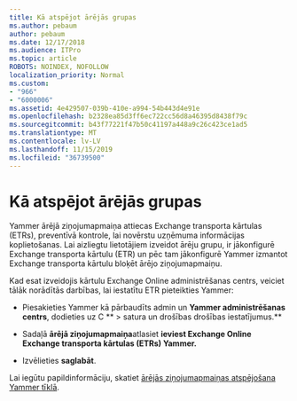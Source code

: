 ```yaml
---
title: Kā atspējot ārējās grupas
ms.author: pebaum
author: pebaum
ms.date: 12/17/2018
ms.audience: ITPro
ms.topic: article
ROBOTS: NOINDEX, NOFOLLOW
localization_priority: Normal
ms.custom:
- "966"
- "6000006"
ms.assetid: 4e429507-039b-410e-a994-54b443d4e91e
ms.openlocfilehash: b2328ea85d3ff6ec722cc56d8a46395d8438f79c
ms.sourcegitcommit: b43f77221f47b50c41197a448a9c26c423ce1ad5
ms.translationtype: MT
ms.contentlocale: lv-LV
ms.lasthandoff: 11/15/2019
ms.locfileid: "36739500"
---
```

# <a name="how-to-disable-external-groups"></a>Kā atspējot ārējās grupas

Yammer ārējā ziņojumapmaiņa attiecas Exchange transporta kārtulas (ETRs), preventīvā kontrole, lai novērstu uzņēmuma informācijas koplietošanas. Lai aizliegtu lietotājiem izveidot ārēju grupu, ir jākonfigurē Exchange transporta kārtulu (ETR) un pēc tam jākonfigurē Yammer izmantot Exchange transporta kārtulu bloķēt ārējo ziņojumapmaiņu.
  
Kad esat izveidojis kārtulu Exchange Online administrēšanas centrs, veiciet tālāk norādītās darbības, lai iestatītu ETR pieteikties Yammer:
  
- Piesakieties Yammer kā pārbaudīts admin un **Yammer administrēšanas centrs**, dodieties uz C ** \> satura un drošības drošības iestatījumus.**

- Sadaļā **ārējā ziņojumapmaiņa**atlasiet **ieviest Exchange Online Exchange transporta kārtulas (ETRs) Yammer.**

- Izvēlieties **saglabāt**.

Lai iegūtu papildinformāciju, skatiet [ārējās ziņojumapmaiņas atspējošana Yammer tīklā](https://docs.microsoft.com/yammer/work-with-external-users/disable-external-messaging).
  
